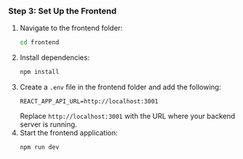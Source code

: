 ### Step 3: Set Up the Frontend

1. Navigate to the frontend folder:
   ```bash
   cd frontend
   ```
2. Install dependencies:
   ```bash
   npm install
   ```
3. Create a `.env` file in the frontend folder and add the following:
   ```env
   REACT_APP_API_URL=http://localhost:3001
   ```
   Replace `http://localhost:3001` with the URL where your backend server is running.
4. Start the frontend application:
   ```bash
   npm run dev
   ```
